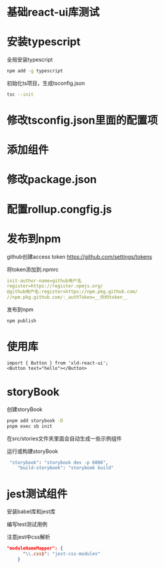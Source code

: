 # 基础react-ui库测试

# 安装typescript

全局安装typescript

```bash
npm add -g typescript
```

初始化ts项目，生成tsconfig.json

```bash
tsc --init
```

# 修改tsconfig.json里面的配置项

# 添加组件

# 修改package.json

# 配置rollup.congfig.js

# 发布到npm

github创建access token
<https://github.com/settings/tokens>

将token添加到.npmrc

```yaml
init-author-name=github用户名
register=https://register.npmjs.org/
@github用户名:register=https://npm.pkg.github.com/
//npm.pkg.github.com/:_authToken=__你的token__
```

发布到npm

```bash
npm publish
```

# 使用库

```tsx
import { Button } from 'xld-react-ui';
<Button text="hello"></Button>
```

# storyBook

创建storyBook

```bash
pnpm add storybook -D
pnpm exec sb init
```

在src/stories文件夹里面会自动生成一些示例组件

运行或构建storyBook

```bash
 "storybook": "storybook dev -p 6006",
    "build-storybook": "storybook build"
```

# jest测试组件

安装babel库和jest库

编写test测试用例

注意jest中css解析

```json
"moduleNameMapper": {
      "\\.css$": "jest-css-modules"
    }
```
